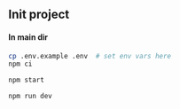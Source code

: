 ## Init project

#### In main dir

```sh
cp .env.example .env  # set env vars here
npm ci
```

```sh
npm start
```

```sh
npm run dev
```
